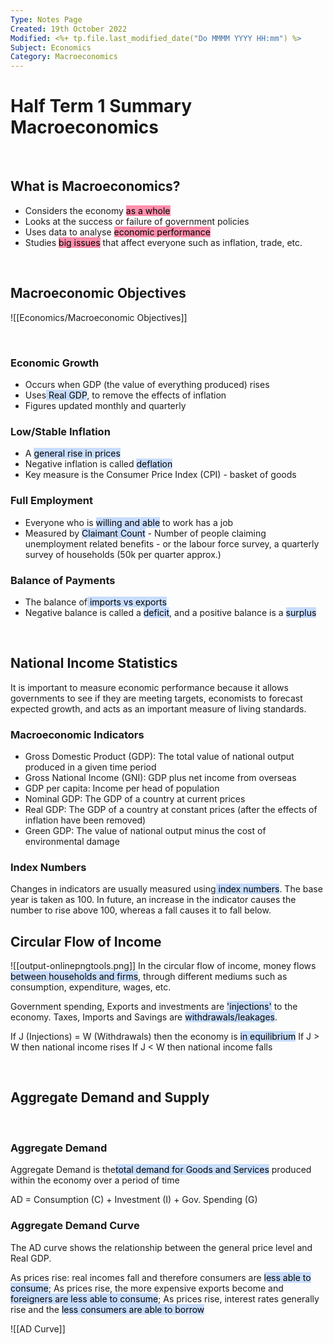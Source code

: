 ```yaml
---
Type: Notes Page
Created: 19th October 2022
Modified: <%+ tp.file.last_modified_date("Do MMMM YYYY HH:mm") %>
Subject: Economics
Category: Macroeconomics
---
```


# Half Term 1 Summary Macroeconomics

</br>





## What is Macroeconomics?

- Considers the economy <mark style="background: #FF5582A6;">as a whole</mark>
- Looks at the success or failure of government policies
- Uses data to analyse <mark style="background: #FF5582A6;">economic performance</mark>
- Studies <mark style="background: #FF5582A6;">big issues</mark> that affect everyone such as inflation, trade, etc.
</br>

## Macroeconomic Objectives

![[Economics/Macroeconomic Objectives]]





</br>

### Economic Growth

- Occurs when GDP (the value of everything produced) rises
- Uses<mark style="background: #ADCCFFA6;"> Real GDP</mark>, to remove the effects of inflation
- Figures updated monthly and quarterly

### Low/Stable Inflation

- A <mark style="background: #ADCCFFA6;">general rise in prices</mark>
- Negative inflation is called <mark style="background: #ADCCFFA6;">deflation</mark>
- Key measure is the Consumer Price Index (CPI) - basket of goods





### Full Employment

- Everyone who is <mark style="background: #ADCCFFA6;">willing and able</mark> to work has a job
- Measured by <mark style="background: #ADCCFFA6;">Claimant Count</mark> - Number of people claiming unemployment related benefits - or the labour force survey, a quarterly survey of households (50k per quarter approx.)





### Balance of Payments

- The balance of<mark style="background: #ADCCFFA6;"> imports vs exports</mark>
- Negative balance is called a <mark style="background: #ADCCFFA6;">deficit</mark>, and a positive balance is a <mark style="background: #ADCCFFA6;">surplus</mark>
</br>





## National Income Statistics

It is important to measure economic performance because it allows governments to see if they are meeting targets, economists to forecast expected growth, and acts as an important measure of living standards.





### Macroeconomic Indicators

-   Gross Domestic Product (GDP): The total value of national output produced in a given time period
-   Gross National Income (GNI): GDP plus net income from overseas
-   GDP per capita: Income per head of population
-   Nominal GDP: The GDP of a country at current prices
-   Real GDP: The GDP of a country at constant prices (after the effects of inflation have been removed)
-   Green GDP: The value of national output minus the cost of environmental damage





### Index Numbers

Changes in indicators are usually measured using<mark style="background: #ADCCFFA6;"> index numbers</mark>. The base year is taken as 100. In future, an increase in the indicator causes the number to rise above 100, whereas a fall causes it to fall below.
</br>





## Circular Flow of Income

![[output-onlinepngtools.png]]
In the circular flow of income, money flows <mark style="background: #ADCCFFA6;">between households and firms</mark>, through different mediums such as consumption, expenditure, wages, etc.





Government spending, Exports and investments are <mark style="background: #ADCCFFA6;">'injections'</mark> to the economy. Taxes, Imports and Savings are <mark style="background: #ADCCFFA6;">withdrawals/leakages</mark>. 

If J (Injections) = W (Withdrawals) then the economy is <mark style="background: #ADCCFFA6;">in equilibrium</mark>
If J > W then national income rises
If J < W then national income falls

</br>

## Aggregate Demand and Supply
</br>





### Aggregate Demand

Aggregate Demand is the<mark style="background: #ADCCFFA6;">total demand for Goods and Services</mark> produced within the economy over a period of time





AD = Consumption (C) + Investment (I) + Gov. Spending (G)

### Aggregate Demand Curve

The AD curve shows the relationship between the general price level and Real GDP.





As prices rise: real incomes fall and therefore consumers are <mark style="background: #ADCCFFA6;">less able to consume</mark>; As prices rise, the more expensive exports become and <mark style="background: #ADCCFFA6;">foreigners are less able to consume</mark>; As prices rise, interest rates generally rise and the <mark style="background: #ADCCFFA6;">less consumers are able to borrow</mark>

![[AD Curve]]